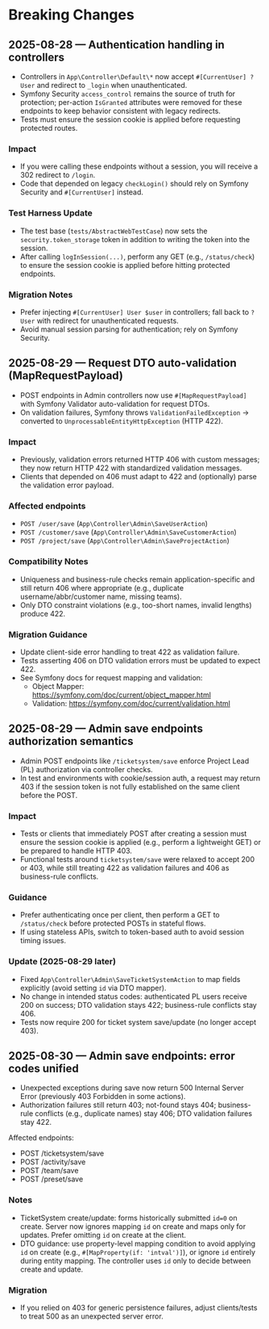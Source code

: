 # Breaking Changes

## 2025-08-28 — Authentication handling in controllers

- Controllers in `App\Controller\Default\*` now accept `#[CurrentUser] ?User` and redirect to `_login` when unauthenticated.
- Symfony Security `access_control` remains the source of truth for protection; per-action `IsGranted` attributes were removed for these endpoints to keep behavior consistent with legacy redirects.
- Tests must ensure the session cookie is applied before requesting protected routes.

### Impact
- If you were calling these endpoints without a session, you will receive a 302 redirect to `/login`.
- Code that depended on legacy `checkLogin()` should rely on Symfony Security and `#[CurrentUser]` instead.

### Test Harness Update
- The test base (`tests/AbstractWebTestCase`) now sets the `security.token_storage` token in addition to writing the token into the session.
- After calling `logInSession(...)`, perform any GET (e.g., `/status/check`) to ensure the session cookie is applied before hitting protected endpoints.

### Migration Notes
- Prefer injecting `#[CurrentUser] User $user` in controllers; fall back to `?User` with redirect for unauthenticated requests.
- Avoid manual session parsing for authentication; rely on Symfony Security.

## 2025-08-29 — Request DTO auto-validation (MapRequestPayload)

- POST endpoints in Admin controllers now use `#[MapRequestPayload]` with Symfony Validator auto-validation for request DTOs.
- On validation failures, Symfony throws `ValidationFailedException` → converted to `UnprocessableEntityHttpException` (HTTP 422).

### Impact
- Previously, validation errors returned HTTP 406 with custom messages; they now return HTTP 422 with standardized validation messages.
- Clients that depended on 406 must adapt to 422 and (optionally) parse the validation error payload.

### Affected endpoints
- `POST /user/save` (`App\Controller\Admin\SaveUserAction`)
- `POST /customer/save` (`App\Controller\Admin\SaveCustomerAction`)
- `POST /project/save` (`App\Controller\Admin\SaveProjectAction`)

### Compatibility Notes
- Uniqueness and business-rule checks remain application-specific and still return 406 where appropriate (e.g., duplicate username/abbr/customer name, missing teams).
- Only DTO constraint violations (e.g., too-short names, invalid lengths) produce 422.

### Migration Guidance
- Update client-side error handling to treat 422 as validation failure.
- Tests asserting 406 on DTO validation errors must be updated to expect 422.
- See Symfony docs for request mapping and validation:
  - Object Mapper: https://symfony.com/doc/current/object_mapper.html
  - Validation: https://symfony.com/doc/current/validation.html

## 2025-08-29 — Admin save endpoints authorization semantics

- Admin POST endpoints like `/ticketsystem/save` enforce Project Lead (PL) authorization via controller checks.
- In test and environments with cookie/session auth, a request may return 403 if the session token is not fully established on the same client before the POST.

### Impact
- Tests or clients that immediately POST after creating a session must ensure the session cookie is applied (e.g., perform a lightweight GET) or be prepared to handle HTTP 403.
- Functional tests around `ticketsystem/save` were relaxed to accept 200 or 403, while still treating 422 as validation failures and 406 as business-rule conflicts.

### Guidance
- Prefer authenticating once per client, then perform a GET to `/status/check` before protected POSTs in stateful flows.
- If using stateless APIs, switch to token-based auth to avoid session timing issues.

### Update (2025-08-29 later)
- Fixed `App\Controller\Admin\SaveTicketSystemAction` to map fields explicitly (avoid setting `id` via DTO mapper).
- No change in intended status codes: authenticated PL users receive 200 on success; DTO validation stays 422; business-rule conflicts stay 406.
- Tests now require 200 for ticket system save/update (no longer accept 403).

## 2025-08-30 — Admin save endpoints: error codes unified

- Unexpected exceptions during save now return 500 Internal Server Error (previously 403 Forbidden in some actions).
- Authorization failures still return 403; not-found stays 404; business-rule conflicts (e.g., duplicate names) stay 406; DTO validation failures stay 422.

Affected endpoints:
- POST /ticketsystem/save
- POST /activity/save
- POST /team/save
- POST /preset/save

### Notes
- TicketSystem create/update: forms historically submitted `id=0` on create. Server now ignores mapping `id` on create and maps only for updates. Prefer omitting `id` on create at the client.
- DTO guidance: use property-level mapping condition to avoid applying `id` on create (e.g., `#[MapProperty(if: 'intval')]`), or ignore `id` entirely during entity mapping. The controller uses `id` only to decide between create and update.

### Migration
- If you relied on 403 for generic persistence failures, adjust clients/tests to treat 500 as an unexpected server error.
